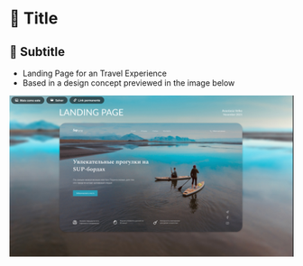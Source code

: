 # 📱 Title

## 📱 Subtitle

- Landing Page for an Travel Experience
- Based in a design concept previewed in the image below

![preview img](/preview.png)
